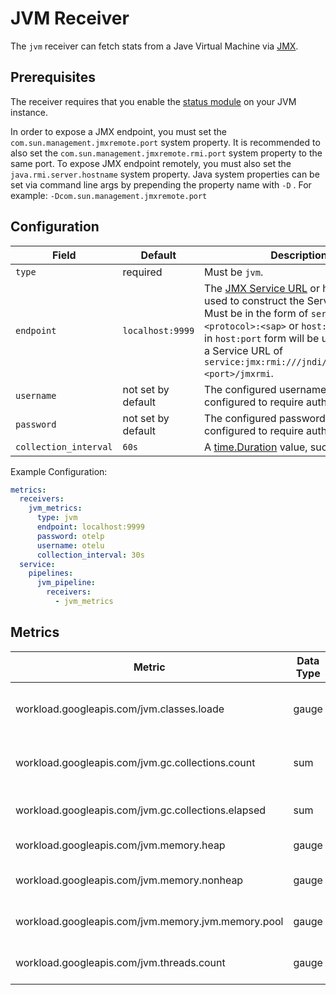 # JVM Receiver

The `jvm` receiver can fetch stats from a Jave Virtual Machine via [JMX](https://www.oracle.com/java/technologies/javase/javamanagement.html).


## Prerequisites

The receiver requires that you enable the [status module](http://jvm.org/en/docs/http/ngx_http_stub_status_module.html) on your JVM instance.

In order to expose a JMX endpoint, you must set the `com.sun.management.jmxremote.port` system property. It is recommended to also set the `com.sun.management.jmxremote.rmi.port` system property to the same port. To expose JMX endpoint remotely, you must also set the `java.rmi.server.hostname` system property. Java system properties can be set via command line args by prepending the property name with `-D` . For example: `-Dcom.sun.management.jmxremote.port`

## Configuration

| Field                 | Default            | Description |
| ---                   | ---                | ---         |
| `type`                | required           | Must be `jvm`. |
| `endpoint`            | `localhost:9999`   | The [JMX Service URL](https://docs.oracle.com/javase/8/docs/api/javax/management/remote/JMXServiceURL.html) or host and port used to construct the Service URL. Must be in the form of `service:jmx:<protocol>:<sap>` or `host:port`. Values in `host:port` form will be used to create a Service URL of `service:jmx:rmi:///jndi/rmi://<host>:<port>/jmxrmi`. |
| `username`            | not set by default | The configured username if JMX is configured to require authentication. |
| `password`            | not set by default | The configured password if JMX is configured to require authentication. |
| `collection_interval` | `60s`              | A [time.Duration](https://pkg.go.dev/time#ParseDuration) value, such as `30s` or `5m`. |

Example Configuration:

```yaml
metrics:
  receivers:
    jvm_metrics:
      type: jvm
      endpoint: localhost:9999
      password: otelp
      username: otelu
      collection_interval: 30s
  service:
    pipelines:
      jvm_pipeline:
        receivers:
          - jvm_metrics
```

## Metrics

| Metric                                             | Data Type | Unit        | Labels | Description |
| ---                                                | ---       | ---         | ---    | ---         | 
| workload.googleapis.com/jvm.classes.loade          | gauge     | 1           |        | Current number of loaded classes |
| workload.googleapis.com/jvm.gc.collections.count   | sum       | 1           | name   | Total number of garbage collections |
| workload.googleapis.com/jvm.gc.collections.elapsed | sum       | ms          | name   | Time spent garbage collecting |
| workload.googleapis.com/jvm.memory.heap            | gauge     | by          |        | Current heap usage |
| workload.googleapis.com/jvm.memory.nonheap         | gauge     | by          |        | Current non-heap usage |
| workload.googleapis.com/jvm.memory.jvm.memory.pool | gauge     | by          | name   | Current memory pool usage |
| workload.googleapis.com/jvm.threads.count          | gauge     | 1           |        | Current number of threads |
